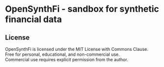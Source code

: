# OpenSynthFi - sandbox for synthetic financial data


## License

OpenSynthFi is licensed under the MIT License with Commons Clause.  
Free for personal, educational, and non-commercial use.  
Commercial use requires explicit permission from the author.